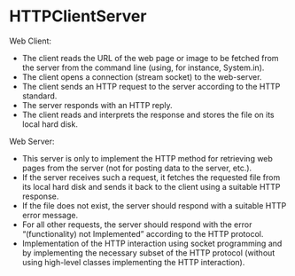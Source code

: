 # HTTPClientServer


Web Client:
- The client reads the URL of the web page or image to be fetched from the server from the command line (using, for instance, System.in).
- The client opens a connection (stream socket) to the web-server.
- The client sends an HTTP request to the server according to the HTTP standard.
- The server responds with an HTTP reply.
- The client reads and interprets the response and stores the file on its local hard disk.

Web Server:
- This server is only  to implement the HTTP method for retrieving web pages from the server (not for posting data to the server, etc.). 
- If the server receives such a request, it fetches the requested file from its local hard disk and sends it back
to the client using a suitable HTTP response. 
- If the file does not exist, the server should respond with a suitable HTTP error message. 
- For all other requests, the server should respond with the error “(functionality) not Implemented” according to the HTTP protocol.
- Implementation of the HTTP interaction using socket programming and by implementing the necessary subset of the HTTP protocol (without using high-level classes implementing the HTTP interaction).
